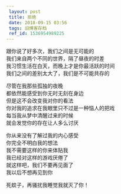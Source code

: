 ```yaml
---
 layout: post
 title: 拒绝
 date: 2018-09-15 03:56
 tags: 旧博客存档
 ref_id: 1536954989225
---
```

跟你说了好多次，我们之间是无可能的  
我们来自两个不同的世界，隔了昼夜的时差  
我习惯生活在白天，而晚上才是你最活跃的时间  
我们之间的差别太大了，我们是不可能共存的  
  
尽管在我那些孤独的夜晚  
都依然能感受到你无时无刻在身边  
但是这不会改变我对你的看法  
你对我的追求在我眼里只不过是一种恼人的把戏  
每当我从梦中清醒过来的时候  
就会发觉你的存在让人多么讨厌  
  
你从来没有了解过我的内心感受  
你完全不明白我的想法  
我不需要这样的你来体贴我  
我已经对这样的游戏厌倦了  
就这样吧，我们不要再见面了  
我以后不想再见到你  
  
死蚊子，再骚扰我睡觉我就灭了你！

